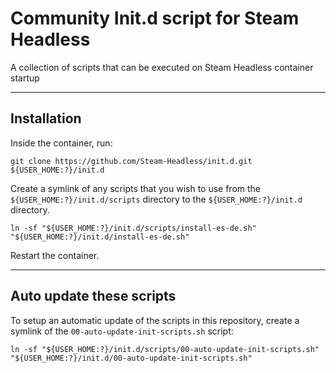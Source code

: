 # Community Init.d script for Steam Headless

A collection of scripts that can be executed on Steam Headless container startup

---

## Installation

Inside the container, run:
```
git clone https://github.com/Steam-Headless/init.d.git ${USER_HOME:?}/init.d
```

Create a symlink of any scripts that you wish to use from the `${USER_HOME:?}/init.d/scripts` directory to the `${USER_HOME:?}/init.d` directory.
```
ln -sf "${USER_HOME:?}/init.d/scripts/install-es-de.sh" "${USER_HOME:?}/init.d/install-es-de.sh"
```

Restart the container.

---

## Auto update these scripts

To setup an automatic update of the scripts in this repository, create a symlink of the `00-auto-update-init-scripts.sh` script:
```
ln -sf "${USER_HOME:?}/init.d/scripts/00-auto-update-init-scripts.sh" "${USER_HOME:?}/init.d/00-auto-update-init-scripts.sh"
```
